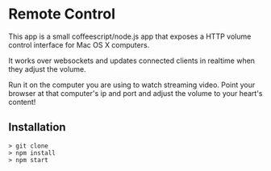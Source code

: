 # Remote Control

This app is a small coffeescript/node.js app that exposes a HTTP volume control interface for Mac OS X computers.

It works over websockets and updates connected clients in realtime when they adjust the volume.

Run it on the computer you are using to watch streaming video.  Point your browser at that computer's ip and port and adjust the volume to your heart's content!


## Installation

    > git clone
    > npm install
    > npm start

